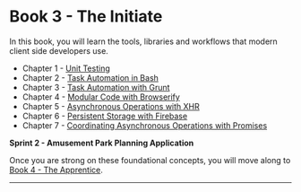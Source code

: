 # Book 3 - The Initiate

In this book, you will learn the tools, libraries and workflows that modern client side developers use.

* Chapter 1 - [Unit Testing](./chapters/UNIT_TESTING.md)
* Chapter 2 - [Task Automation in Bash](./chapters/AUTOMATION_BASH.md)
* Chapter 3 - [Task Automation with Grunt](./chapters/AUTOMATION_GRUNT.md)
* Chapter 4 - [Modular Code with Browserify](./chapters/AUTOMATION_GRUNT.md)
* Chapter 5 - [Asynchronous Operations with XHR](./chapters/XHR_INTRO.md)
* Chapter 6 - [Persistent Storage with Firebase](./chapters/FIREBASE_INTRO.md)
* Chapter 7 - [Coordinating Asynchronous Operations with Promises](./chapters/PROMISES.md)

**Sprint 2 - Amusement Park Planning Application**

Once you are strong on these foundational concepts, you will move along to [Book 4 - The Apprentice](../book-4-the-apprentice/README.md).

---


